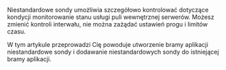 Niestandardowe sondy umożliwia szczegółowo kontrolować dotyczące kondycji monitorowanie stanu usługi puli wewnętrznej serwerów. Możesz zmienić kontroli interwału, nie można zażądać ustawień progu i limitów czasu.

W tym artykule przeprowadzi Cię powoduje utworzenie bramy aplikacji niestandardowe sondy i dodawanie niestandardowych sondy do istniejącej bramy aplikacji. 
